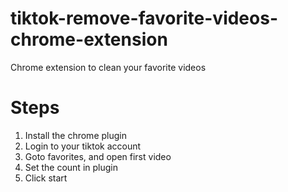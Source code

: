 # tiktok-remove-favorite-videos-chrome-extension
Chrome extension to clean your favorite videos

# Steps
1) Install the chrome plugin
2) Login to your tiktok account
3) Goto favorites, and open first video
4) Set the count in plugin
5) Click start
